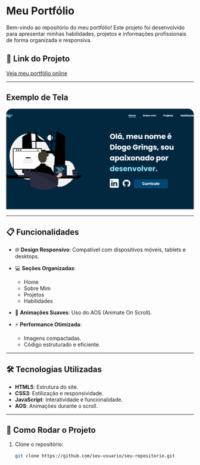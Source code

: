 # Meu Portfólio

Bem-vindo ao repositório do meu portfólio! Este projeto foi desenvolvido para apresentar minhas habilidades, projetos e informações profissionais de forma organizada e responsiva.

## 🔗 Link do Projeto

[Veja meu portfólio online](https://diogogrings.vercel.app)

---

## Exemplo de Tela

![Exemplo de Tela](assets/img/tumbnails/meu-portfolio.svg)

---

## 📋 Funcionalidades

- 🌐 **Design Responsivo**: Compatível com dispositivos móveis, tablets e desktops.
- 💻 **Seções Organizadas**:
  - Home
  - Sobre Mim
  - Projetos
  - Habilidades

- 🎨 **Animações Suaves**: Uso do AOS (Animate On Scroll).
- ⚡ **Performance Otimizada**:
  - Imagens compactadas.
  - Código estruturado e eficiente.

---

## 🛠️ Tecnologias Utilizadas

- **HTML5**: Estrutura do site.
- **CSS3**: Estilização e responsividade.
- **JavaScript**: Interatividade e funcionalidade.
- **AOS**: Animações durante o scroll.

---

## 🚀 Como Rodar o Projeto

1. Clone o repositório:
   ```bash
   git clone https://github.com/seu-usuario/seu-repositorio.git